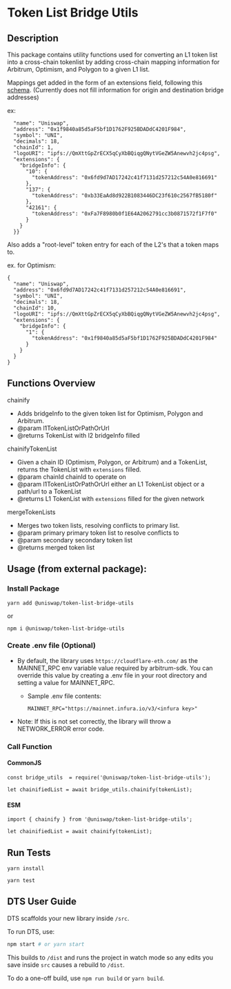 # Token List Bridge Utils

## Description
This package contains utility functions used for converting an L1 token list into a cross-chain tokenlist by adding cross-chain mapping information for Arbitrum, Optimism, and Polygon to a given L1 list.

Mappings get added in the form of an extensions field, following this [schema](https://github.com/Uniswap/token-lists/issues/51#issuecomment-952268629).
(Currently does not fill information for origin and destination bridge addresses)

ex:

      "name": "Uniswap",
      "address": "0x1f9840a85d5aF5bf1D1762F925BDADdC4201F984",
      "symbol": "UNI",
      "decimals": 18,
      "chainId": 1,
      "logoURI": "ipfs://QmXttGpZrECX5qCyXbBQiqgQNytVGeZW5Anewvh2jc4psg",
      "extensions": {
        "bridgeInfo": {
          "10": {
            "tokenAddress": "0x6fd9d7AD17242c41f7131d257212c54A0e816691"
          },
          "137": {
            "tokenAddress": "0xb33EaAd8d922B1083446DC23f610c2567fB5180f"
          },
          "42161": {
            "tokenAddress": "0xFa7F8980b0f1E64A2062791cc3b0871572f1F7f0"
          }
        }
      }}
Also adds a "root-level" token entry for each of the L2's that a token maps to.

ex. for Optimism:


    {
      "name": "Uniswap",
      "address": "0x6fd9d7AD17242c41f7131d257212c54A0e816691",
      "symbol": "UNI",
      "decimals": 18,
      "chainId": 10,
      "logoURI": "ipfs://QmXttGpZrECX5qCyXbBQiqgQNytVGeZW5Anewvh2jc4psg",
      "extensions": {
        "bridgeInfo": {
          "1": {
            "tokenAddress": "0x1f9840a85d5aF5bf1D1762F925BDADdC4201F984"
          }
        }
      }
    }


## Functions Overview

chainify

 * Adds bridgeInfo to the given token list for Optimism, Polygon and Arbitrum.
 * @param l1TokenListOrPathOrUrl
 * @returns TokenList with l2 bridgeInfo filled


chainifyTokenList

 * Given a chain ID (Optimism, Polygon, or Arbitrum) and a TokenList, returns the TokenList with `extensions` filled.
 * @param chainId chainId to operate on
 * @param l1TokenListOrPathOrUrl either an L1 TokenList object or a path/url to a TokenList
 * @returns L1 TokenList with `extensions` filled for the given network


mergeTokenLists
 * Merges two token lists, resolving conflicts to primary list.
 * @param primary primary token list to resolve conflicts to
 * @param secondary secondary token list
 * @returns merged token list

## Usage (from external package):
### Install Package
`yarn add @uniswap/token-list-bridge-utils`

or

`npm i @uniswap/token-list-bridge-utils`

### Create .env file (Optional)
- By default, the library uses `https://cloudflare-eth.com/` as the MAINNET_RPC env variable value required by arbitrum-sdk. You can override this value by creating a .env file in your root directory and setting a value for MAINNET_RPC.

  - Sample .env file contents:

    `MAINNET_RPC="https://mainnet.infura.io/v3/<infura key>"`
- Note: If this is not set correctly, the library will throw a NETWORK_ERROR error code.

### Call Function
#### CommonJS
`const bridge_utils  = require('@uniswap/token-list-bridge-utils');`

`let chainifiedList = await bridge_utils.chainify(tokenList);`
#### ESM
`import { chainify } from '@uniswap/token-list-bridge-utils';`

`let chainifiedList = await chainify(tokenList);`

## Run Tests

`yarn install`

`yarn test`

## DTS User Guide

DTS scaffolds your new library inside `/src`.

To run DTS, use:

```bash
npm start # or yarn start
```

This builds to `/dist` and runs the project in watch mode so any edits you save inside `src` causes a rebuild to `/dist`.

To do a one-off build, use `npm run build` or `yarn build`.